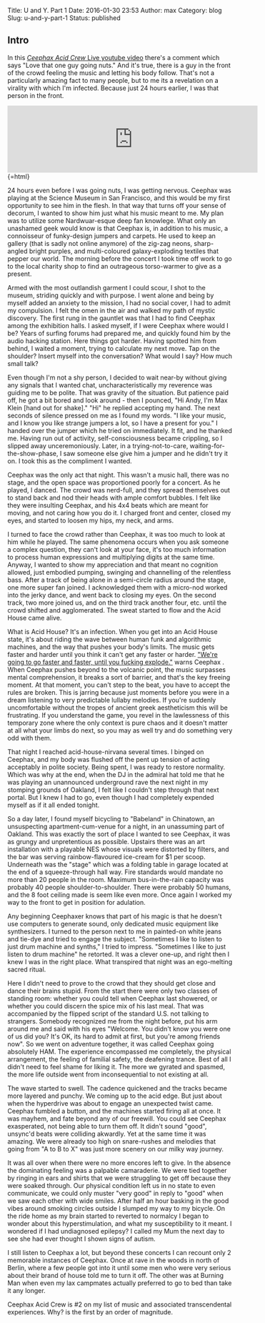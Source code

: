 Title: U and Y. Part 1
Date: 2016-01-30 23:53
Author: max
Category: blog
Slug: u-and-y-part-1
Status: published

Intro
-----

In this [*Ceephax Acid Crew* Live youtube video](https://www.youtube.com/watch?v=sQfFuMIQKY0) there's a comment which says "Love that one guy going nuts." And it's true, there is a guy in the front of the crowd feeling the music and letting his body follow. That's not a particularly amazing fact to many people, but to me its a revelation on a virality with which I'm infected. Because just 24 hours earlier, I was that person in the front.  
<iframe src="https://www.youtube.com/embed/sQfFuMIQKY0" style="width:560px !important" frameborder="0" allowfullscreen="allowfullscreen"></iframe>{=html}

24 hours even before I was going nuts, I was getting nervous. Ceephax was playing at the Science Museum in San Francisco, and this would be my first opportunity to see him in the flesh. In that way that turns off your sense of decorum, I wanted to show him just what his music meant to me. My plan was to utilize some Nardwuar-esque deep fan knowlege. What only an unashamed geek would know is that Ceephax is, in addition to his music, a connoisseur of funky-design jumpers and carpets. He used to keep an gallery (that is sadly not online anymore) of the zig-zag neons, sharp-angled bright purples, and multi-coloured galaxy-exploding textiles that pepper our world. The morning before the concert I took time off work to go to the local charity shop to find an outrageous torso-warmer to give as a present.

Armed with the most outlandish garment I could scour, I shot to the museum, striding quickly and with purpose. I went alone and being by myself added an anxiety to the mission, I had no social cover, I had to admit my compulsion. I felt the omen in the air and walked my path of mystic discovery. The first rung in the gauntlet was that I had to find Ceephax among the exhibition halls. I asked myself, if I were Ceephax where would I be? Years of surfing forums had prepared me, and quickly found him by the audio hacking station. Here things got harder. Having spotted him from behind, I waited a moment, trying to calculate my next move. Tap on the shoulder? Insert myself into the conversation? What would I say? How much small talk?

Even though I'm not a shy person, I decided to wait near-by without giving any signals that I wanted chat, uncharacteristically my reverence was guiding me to be polite. That was gravity of the situation. But patience paid off, he got a bit bored and look around - then I pounced, "Hi Andy, I'm Max Klein \[hand out for shake\]." "Hi" he replied accepting my hand. The next seconds of silence pressed on me as I found my words. "I like your music, and I know you like strange jumpers a lot, so I have a present for you." I handed over the jumper which he tried on immediately. It fit, and he thanked me. Having run out of activity, self-consciousness became crippling, so I slipped away unceremoniously. Later, in a trying-not-to-care, waiting-for-the-show-phase, I saw someone else give him a jumper and he didn't try it on. I took this as the compliment I wanted.

Ceephax was the only act that night. This wasn't a music hall, there was no stage, and the open space was proportioned poorly for a concert. As he played, I danced. The crowd was nerd-full, and they spread themselves out to stand back and nod their heads with ample comfort bubbles. I felt like they were insulting Ceephax, and his 4x4 beats which are meant for moving, and not caring how you do it. I charged front and center, closed my eyes, and started to loosen my hips, my neck, and arms.

I turned to face the crowd rather than Ceephax, it was too much to look at him while he played. The same phenomena occurs when you ask someone a complex question, they can't look at your face, it's too much information to process human expressions and multiplying digits at the same time. Anyway, I wanted to show my appreciation and that meant no cognition allowed, just embodied pumping, swinging and channelling of the relentless bass. After a track of being alone in a semi-circle radius around the stage, one more super fan joined. I acknowledged them with a micro-nod worked into the jerky dance, and went back to closing my eyes. On the second track, two more joined us, and on the third track another four, etc. until the crowd shifted and agglomerated. The sweat started to flow and the Acid House came alive.

What is Acid House? It's an infection. When you get into an Acid House state, it's about riding the wave between human funk and algorithmic machines, and the way that pushes your body's limits. The music gets faster and harder until you think it can't get any faster or harder. ["We're going to go faster and faster, until you fucking explode."](https://youtu.be/x0eMgrPPgOk?t=36s) warns Ceephax . When Ceephax pushes beyond to the volcanic point, the music surpasses mental comprehension, it breaks a sort of barrier, and that's the key freeing moment. At that moment, you can't step to the beat, you have to accept the rules are broken. This is jarring because just moments before you were in a dream listening to very predictable lullaby melodies. If you're suddenly uncomfortable without the tropes of ancient greek aestheticism this will be frustrating. If you understand the game, you revel in the lawlessness of this temporary zone where the only context is pure chaos and it doesn't matter at all what your limbs do next, so you may as well try and do something very odd with them.

That night I reached acid-house-nirvana several times. I binged on Ceephax, and my body was flushed off the pent up tension of acting acceptably in polite society. Being spent, I was ready to restore normality. Which was why at the end, when the DJ in the admiral hat told me that he was playing an unannounced underground rave the next night in my stomping grounds of Oakland, I felt like I couldn't step through that next portal. But I knew I had to go, even though I had completely expended myself as if it all ended tonight.

So a day later, I found myself bicycling to "Babeland" in Chinatown, an unsuspecting apartment-cum-venue for a night, in an unassuming part of Oakland. This was exactly the sort of place I wanted to see Ceephax, it was as grungy and unpretentious as possible. Upstairs there was an art installation with a playable NES whose visuals were distorted by filters, and the bar was serving rainbow-flavoured ice-cream for $1 per scoop. Underneath was the "stage" which was a folding table in garage located at the end of a squeeze-through hall way. Fire standards would mandate no more than 20 people in the room. Maximum bus-in-the-rain capacity was probably 40 people shoulder-to-shoulder. There were probably 50 humans, and the 8 foot ceiling made is seem like even more. Once again I worked my way to the front to get in position for adulation.

Any beginning Ceephaxer knows that part of his magic is that he doesn't use computers to generate sound, only dedicated music equipment like synthesizers. I turned to the person next to me in painted-on white jeans and tie-dye and tried to engage the subject. "Sometimes I like to listen to just drum machine and synths," I tried to impress. "Sometimes I like to just listen to drum machine" he retorted. It was a clever one-up, and right then I knew I was in the right place. What transpired that night was an ego-melting sacred ritual.

Here I didn't need to prove to the crowd that they should get close and dance their brains stupid. From the start there were only two classes of standing room: whether you could tell when Ceephax last showered, or whether you could discern the spice mix of his last meal. That was accompanied by the flipped script of the standard U.S. not talking to strangers. Somebody recognized me from the night before, put his arm around me and said with his eyes "Welcome. You didn't know you were one of us did you? It's OK, its hard to admit at first, but you're among friends now". So we went on adventure together, it was called Ceephax going absolutely HAM. The experience encompassed me completely, the physical arrangement, the feeling of familial safety, the deafening trance. Best of all I didn't need to feel shame for liking it. The more we gyrated and spasmed, the more life outside went from inconsequential to not existing at all.

The wave started to swell. The cadence quickened and the tracks became more layered and punchy. We coming up to the acid edge. But just about when the hyperdrive was about to engage an unexpected twist came. Ceephax fumbled a button, and the machines started firing all at once. It was mayhem, and fate beyond any of our freewill. You could see Ceephax exasperated, not being able to turn them off. It didn't sound "good", unsync'd beats were colliding akwardly. Yet at the same time it was amazing. We were already too high on snare-rushes and melodies that going from "A to B to X" was just more scenery on our milky way journey.

It was all over when there were no more encores left to give. In the absence the dominating feeling was a palpable camaraderie. We were tied together by ringing in ears and shirts that we were struggling to get off because they were soaked through. Our physical condition left us in no state to even communicate, we could only muster "very good" in reply to "good" when we saw each other with wide smiles. After half an hour basking in the good vibes around smoking circles outside I slumped my way to my bicycle. On the ride home as my brain started to reverted to normalcy I began to wonder about this hyperstimulation, and what my susceptibility to it meant. I wondered if I had undiagnosed epilepsy? I called my Mum the next day to see she had ever thought I shown signs of autism.

I still listen to Ceephax a lot, but beyond these concerts I can recount only 2 memorable instances of Ceephax. Once at rave in the woods in north of Berlin, where a few people got into it until some men who were very serious about their brand of house told me to turn it off. The other was at Burning Man when even my lax campmates actually preferred to go to bed than take it any longer.

Ceephax Acid Crew is \#2 on my list of music and associated transcendental experiences. Why? is the first by an order of magnitude.
